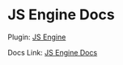 # JS Engine Docs

Plugin: [JS Engine](https://github.com/mProjectsCode/obsidian-js-engine-plugin)

Docs Link: [JS Engine Docs](https://www.moritzjung.dev/obsidian-js-engine-plugin-docs/)
